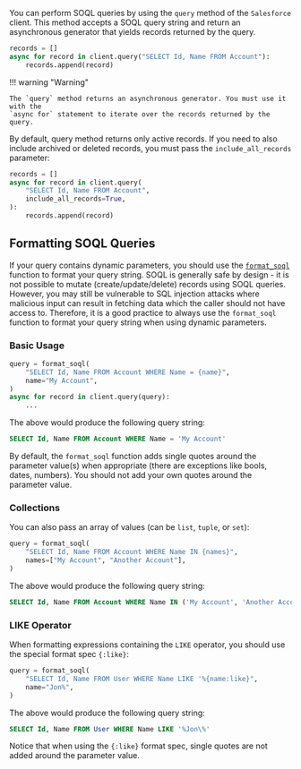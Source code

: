 You can perform SOQL queries by using the `query` method of the `Salesforce` client.
This method accepts a SOQL query string and return an asynchronous generator that
yields records returned by the query.

```python
records = []
async for record in client.query("SELECT Id, Name FROM Account"):
    records.append(record)
```

!!! warning "Warning"

    The `query` method returns an asynchronous generator. You must use it with the
    `async for` statement to iterate over the records returned by the query.

By default, query method returns only active records. If you need to also include
archived or deleted records, you must pass the `include_all_records` parameter:

```python
records = []
async for record in client.query(
    "SELECT Id, Name FROM Account",
    include_all_records=True,
):
    records.append(record)
```

## Formatting SOQL Queries

If your query contains dynamic parameters, you should use the
[`format_soql`](../api-reference/utils.md/#aiosalesforce.utils.format_soql) function
to format your query string. SOQL is generally safe by design - it is not possible
to mutate (create/update/delete) records using SOQL queries. However, you may still
be vulnerable to SQL injection attacks where malicious input can result in fetching
data which the caller should not have access to. Therefore, it is a good practice
to always use the `format_soql` function to format your query string when using
dynamic parameters.

### Basic Usage

```python
query = format_soql(
    "SELECT Id, Name FROM Account WHERE Name = {name}",
    name="My Account",
)
async for record in client.query(query):
    ...
```

The above would produce the following query string:

```sql
SELECT Id, Name FROM Account WHERE Name = 'My Account'
```

By default, the `format_soql` function adds single quotes around the parameter value(s)
when appropriate (there are exceptions like bools, dates, numbers). You should not
add your own quotes around the parameter value.

### Collections

You can also pass an array of values (can be `list`, `tuple`, or `set`):

```python
query = format_soql(
    "SELECT Id, Name FROM Account WHERE Name IN {names}",
    names=["My Account", "Another Account"],
)
```

The above would produce the following query string:

```sql
SELECT Id, Name FROM Account WHERE Name IN ('My Account', 'Another Account')
```

### LIKE Operator

When formatting expressions containing the `LIKE` operator, you should use the special
format spec `{:like}`:

```python
query = format_soql(
    "SELECT Id, Name FROM User WHERE Name LIKE '%{name:like}",
    name="Jon%",
)
```

The above would produce the following query string:

```sql
SELECT Id, Name FROM User WHERE Name LIKE '%Jon\%'
```

Notice that when using the `{:like}` format spec, single quotes are not added around
the parameter value.
